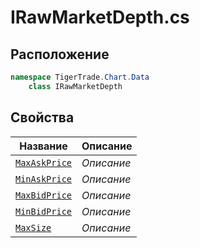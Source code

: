 
# IRawMarketDepth.cs
## Расположение
```csharp
namespace TigerTrade.Chart.Data  
    class IRawMarketDepth
```

## Свойства
| Название | Описание |
| --- | --- |
| [`MaxAskPrice`](./svoistva/MaxAskPrice.md) | *Описание* |
| [`MinAskPrice`](./svoistva/MinAskPrice.md) | *Описание* |
| [`MaxBidPrice`](./svoistva/MaxBidPrice.md) | *Описание* |
| [`MinBidPrice`](./svoistva/MinBidPrice.md) | *Описание* |
| [`MaxSize`](./svoistva/MaxSize.md) | *Описание* |
